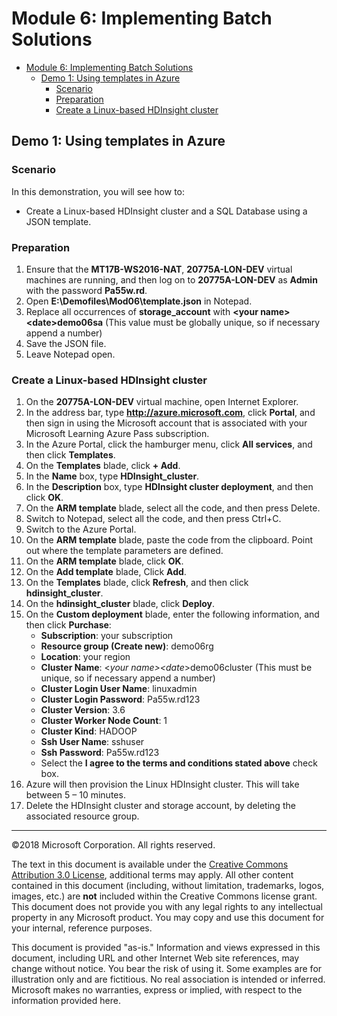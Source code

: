 # Module 6: Implementing Batch Solutions

- [Module 6: Implementing Batch Solutions](#module-6-implementing-batch-solutions)
    - [Demo 1: Using templates in Azure](#demo-1-using-templates-in-azure)
        - [Scenario](#scenario)
        - [Preparation](#preparation)
        - [Create a Linux-based HDInsight cluster](#create-a-linux-based-hdinsight-cluster)

## Demo 1: Using templates in Azure

### Scenario

In this demonstration, you will see how to:
-  Create a Linux-based HDInsight cluster and a SQL Database using a JSON template.

### Preparation

1.  Ensure that the **MT17B-WS2016-NAT**, **20775A-LON-DEV** virtual machines are running, and then log on to **20775A-LON-DEV** as **Admin** with the password **Pa55w.rd**.
2.  Open **E:\Demofiles\Mod06\template.json** in Notepad.
3.  Replace all occurrences of **storage_account** with **\<your name\>\<date\>demo06sa** (This value must be globally unique, so if necessary append a number)
4.  Save the JSON file.
5.  Leave Notepad open.

### Create a Linux-based HDInsight cluster

1.  On the **20775A-LON-DEV** virtual machine, open Internet Explorer.
2.  In the address bar, type **http://azure.microsoft.com**, click **Portal**, and then sign in using the Microsoft account that is associated with your Microsoft Learning Azure Pass subscription.
3.  In the Azure Portal, click the hamburger menu, click **All services**, and then click **Templates**.
4.  On the **Templates** blade, click **+ Add**.
5.  In the **Name** box, type **HDInsight_cluster**.
6.  In the **Description** box, type **HDInsight cluster deployment**, and then click **OK**.
7.  On the **ARM template** blade, select all the code, and then press Delete.
8.  Switch to Notepad, select all the code, and then press Ctrl+C.
9.  Switch to the Azure Portal.
10. On the **ARM template** blade, paste the code from the clipboard.
Point out where the template parameters are defined.
11. On the **ARM template** blade, click **OK**.
12. On the **Add template** blade, Click **Add**.
13. On the **Templates** blade, click **Refresh**, and then click **hdinsight_cluster**.
14. On the **hdinsight_cluster** blade, click **Deploy**.
15. On the **Custom deployment** blade, enter the following information, and then click **Purchase**:
    -  **Subscription**: your subscription
    -  **Resource group (Create new)**: demo06rg
    -  **Location**: your region
    -  **Cluster Name**: \<*your name\>\<date*\>demo06cluster (This must be unique, so if necessary append a number)
    -  **Cluster Login User Name**: linuxadmin
    -  **Cluster Login Password**: Pa55w.rd123
    -  **Cluster Version**: 3.6
    -  **Cluster Worker Node Count**: 1
    -  **Cluster Kind**: HADOOP
    -  **Ssh User Name**: sshuser
    -  **Ssh Password**: Pa55w.rd123
    -  Select the **I agree to the terms and conditions stated above** check box.
16. Azure will then provision the Linux HDInsight cluster. This will take between 5 – 10 minutes.
17. Delete the HDInsight cluster and storage account, by deleting the associated resource group.

---

©2018 Microsoft Corporation. All rights reserved.

The text in this document is available under the [Creative Commons Attribution 3.0 License](https://creativecommons.org/licenses/by/3.0/legalcode), additional terms may apply. All other content contained in this document (including, without limitation, trademarks, logos, images, etc.) are **not** included within the Creative Commons license grant. This document does not provide you with any legal rights to any intellectual property in any Microsoft product. You may copy and use this document for your internal, reference purposes.

This document is provided "as-is." Information and views expressed in this document, including URL and other Internet Web site references, may change without notice. You bear the risk of using it. Some examples are for illustration only and are fictitious. No real association is intended or inferred. Microsoft makes no warranties, express or implied, with respect to the information provided here.
